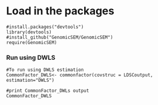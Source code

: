 # Load in the packages
```{r}
#install.packages("devtools")
library(devtools)
#install_github("GenomicSEM/GenomicSEM")
require(GenomicSEM)
```

### Run using DWLS
```{r}
#To run using DWLS estimation
CommonFactor_DWLS<- commonfactor(covstruc = LDSCoutput, estimation="DWLS")

#print CommonFactor_DWLs output
CommonFactor_DWLS
```
